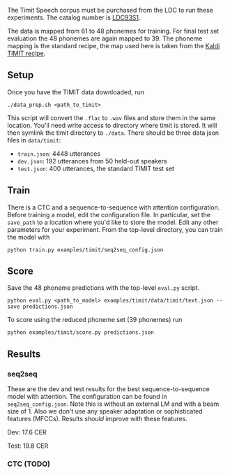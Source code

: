 The Timit Speech corpus must be purchased from the LDC to run these
experiments. The catalog number is [LDC93S1].

The data is mapped from 61 to 48 phonemes for training. For final test set
evaluation the 48 phonemes are again mapped to 39. The phoneme mapping is the
standard recipe, the map used here is taken from the [Kaldi TIMIT recipe].

## Setup

Once you have the TIMIT data downloaded, run

```
./data_prep.sh <path_to_timit>
```

This script will convert the `.flac` to `.wav` files and store them in the same
location. You'll need write access to directory where timit is stored. It will
then symlink the timit directory to `./data`. There should be three data json
files in `data/timit`:

- `train.json`: 4448 utterances
- `dev.json`: 192 utterances from 50 held-out speakers
- `test.json`: 400 utterances, the standard TIMIT test set

## Train 

There is a CTC and a sequence-to-sequence with attention configuration. Before
training a model, edit the configuration file. In particular, set the
`save_path` to a location where you'd like to store the model. Edit any other
parameters for your experiment. From the top-level directory, you can train the
model with

``` 
python train.py examples/timit/seq2seq_config.json
```

## Score

Save the 48 phoneme predictions with the top-level `eval.py` script.

```
python eval.py <path_to_model> examples/timit/data/timit/text.json --save predictions.json
```

To score using the reduced phoneme set (39 phonemes) run 

```
python examples/timit/score.py predictions.json 
```

## Results

### seq2seq

These are the dev and test results for the best sequence-to-sequence model with attention. The configuration can be found in
`seq2seq_config.json`. Note this is without an external LM and with a beam size of 1. Also we don't use any speaker adaptation or sophisticated features (MFCCs). Results *should* improve with these features.

Dev: 17.6 CER

Test: 19.8 CER

### CTC (TODO)

[Kaldi TIMIT recipe]: https://github.com/kaldi-asr/kaldi/blob/master/egs/timit/s5/conf/phones.60-48-39.map
[LDC93S1]: https://catalog.ldc.upenn.edu/ldc93s1
